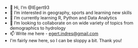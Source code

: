 - 👋 Hi, I’m @IEgert93
- 👀 I’m interested in geography, sports and learning new skills
- 🌱 I’m currently learning R, Python and Data Analytics
- 💞️ I’m looking to collaborate on on wide variety of topics from demographics to hydrology
- 📫 Write me here - egert.indres@gmail.com
- I'm fairly new here, so I can be sloppy a bit. Thank you!

<!---
IEgert93/IEgert93 is a ✨ special ✨ repository because its `README.md` (this file) appears on your GitHub profile.
You can click the Preview link to take a look at your changes.
--->
